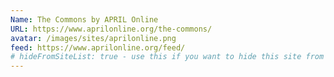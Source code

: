 ```yaml
---
Name: The Commons by APRIL Online
URL: https://www.aprilonline.org/the-commons/
avatar: /images/sites/aprilonline.png
feed: https://www.aprilonline.org/feed/
# hideFromSiteList: true - use this if you want to hide this site from the list of sites on this page: https://eleventy-m10y.lkmt.us/sites/
---
```


